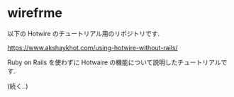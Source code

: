 # wirefrme

以下の Hotwire のチュートリアル用のリポジトリです.

https://www.akshaykhot.com/using-hotwire-without-rails/

Ruby on Rails を使わずに Hotwaire の機能について説明したチュートリアルです.

(続く..)
